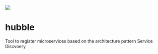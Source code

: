 ![](https://billers-images.s3.amazonaws.com/Budgie_horizontal_blanco-size.png)
# hubble
Tool to register microservices based on the architecture pattern Service Discvoery
